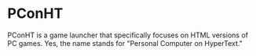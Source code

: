 # PConHT
PConHT is a game launcher that specifically focuses on HTML versions of PC games. Yes, the name stands for "Personal Computer on HyperText."
